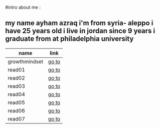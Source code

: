 #intro about me :

## my name ayham azraq i'm from syria- aleppo i have 25 years old i live in jordan since 9 years i graduate from at philadelphia university

|  name | link |
------------| -------------
| growthmindset| [go to](https://ayhamazraq.github.io/reading-notes/growthmindset) |
|read01        | [go to ](https://ayhamazraq.github.io/reading-notes/read01)        |
|read02        | [go to](https://ayhamazraq.github.io/reading-notes/read02)        |
|read03        | [go to](https://ayhamazraq.github.io/reading-notes/read03)        |
|read04        | [go to](https://ayhamazraq.github.io/reading-notes/read04)        |
|read05        | [go to](https://ayhamazraq.github.io/reading-notes/read05)        |
|read06        | [go to](https://ayhamazraq.github.io/reading-notes/read06)        |
|read07        | [go to](https://ayhamazraq.github.io/reading-notes/read07)        |

